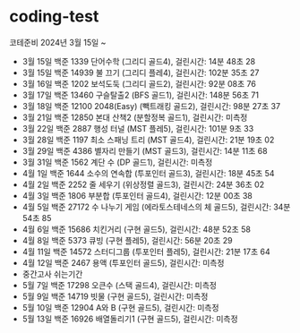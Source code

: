 
# coding-test
코테준비 2024년 3월 15일 ~

- 3월 15일 백준 1339 단어수학 (그리디 골드4), 걸린시간: 14분 48초 28
- 3월 15일 백준 14939 불 끄기 (그리디 플레4), 걸린시간: 102분 35초 27
- 3월 16일 백준 1202 보석도둑 (그리디 골드2), 걸린시간: 92분 08초 76
- 3월 17일 백준 13460 구슬탈출2 (BFS 골드1), 걸린시간: 148분 56초 71
- 3월 18일 백준 12100 2048(Easy) (빽트래킹 골드2), 걸린시간: 98분 27초 37
- 3월 21일 백준 12850 본대 산책2 (분할정복 골드1), 걸린시간: 미측정
- 3월 22일 백준 2887 행성 터널 (MST 플레5), 걸린시간: 101분 9초 33
- 3월 28일 백준 1197 최소 스패닝 트리 (MST 골드4), 걸린시간: 21분 19초 02
- 3월 29일 백준 4386 별자리 만들기 (MST 골드3), 걸린시간: 14분 11초 68
- 3월 31일 백준 1562 계단 수 (DP 골드1), 걸린시간: 미측정
- 4월 1일 백준 1644 소수의 연속합 (투포인터 골드3), 걸린시간: 18분 45초 54
- 4월 2일 백준 2252 줄 세우기 (위상정렬 골드3), 걸린시간: 24분 36초 02
- 4월 3일 백준 1806 부분합 (투포인터 골드4), 걸린시간: 12분 00초 38
- 4월 5일 백준 27172 수 나누기 게임 (에라토스테네스의 체 골드5), 걸린시간: 34분 54초 85
- 4월 6일 백준 15686 치킨거리 (구현 골드5), 걸린시간: 48분 52초 58
- 4월 8일 백준 5373 큐빙 (구현 플레5), 걸린시간: 56분 20초 29
- 4월 11일 백준 14572 스터디그룹 (투포인터 플레5), 걸린시간: 21분 17초 64
- 4월 12일 백준 2467 용액 (투포인터 골드5), 걸린시간: 미측정
- 중간고사 쉬는기간
- 5월 7일 백준 17298 오큰수 (스택 골드4), 걸린시간: 미측정
- 5월 9일 백준 14719 빗물 (구현 골드5), 걸린시간: 미측정
- 5월 10일 백준 12904 A와 B (구현 골드5), 걸린시간: 미측정
- 5월 13일 백준 16926 배열돌리기1 (구현 골드5), 걸린시간: 미측정
